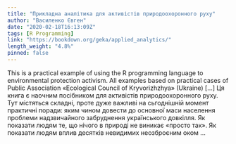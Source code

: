```yaml
---
title: "Прикладна аналітика для активістів природоохоронного руху"
author: "Василенко Євген"
date: "2020-02-18T16:13:09Z"
tags: [R Programming]
link: "https://bookdown.org/geka/applied_analytics/"
length_weight: "4.8%"
pinned: false
---
```


This is a practical example of using the R programming language to environmental protection activism. All examples based on practical cases of Public Association «Ecological Council of Kryvorizhzhya» (Ukraine) [...] Ця книга є наочним посібником для активістів природоохоронного руху. Тут містяться складні, проте дуже важливі на сьгоднішній момент практичні поради: яким чином довести до основної маси населення проблеми надзвичайного забруднення українського довкілля. Як показати людям те, що нічого в природі не виникає «просто так». Як показати людям вплив десятків невидимих неозброєним оком ...
